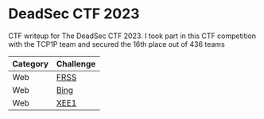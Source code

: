 # DeadSec CTF 2023
CTF writeup for The DeadSec CTF 2023. I took part in this CTF competition with the TCP1P team and secured the 16th place out of 436 teams

| Category | Challenge |
| --- | --- |
| Web | [FRSS](/2023/DeadSec%20CTF%202023/FRSS/)
| Web | [Bing](/2023/DeadSec%20CTF%202023/Bing/)
| Web | [XEE1](/2023/DeadSec%20CTF%202023/XEE1/)